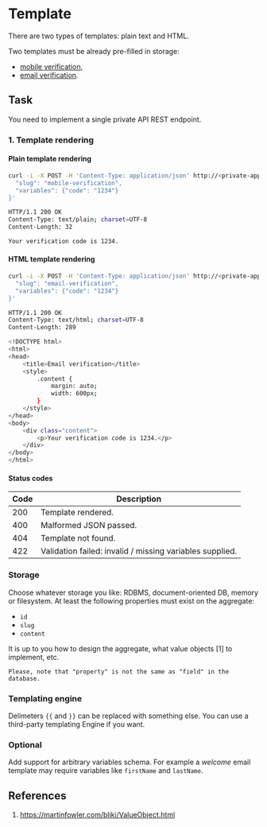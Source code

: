 # Template

There are two types of templates: plain text and HTML.

Two templates must be already pre-filled in storage:

- [mobile verification](../templates/sms-verification.txt),
- [email verification](../templates/email-verification.html).

## Task

You need to implement a single private API REST endpoint.

### 1. Template rendering

#### Plain template rendering

```bash
curl -i -X POST -H 'Content-Type: application/json' http://<private-app>:<port>/templates/render -d '{
  "slug": "mobile-verification",
  "variables": {"code": "1234"}
}'

HTTP/1.1 200 OK
Content-Type: text/plain; charset=UTF-8
Content-Length: 32

Your verification code is 1234.
```

#### HTML template rendering

```bash
curl -i -X POST -H 'Content-Type: application/json' http://<private-app>:<port>/templates/render -d '{
  "slug": "email-verification",
  "variables": {"code": "1234"}
}'

HTTP/1.1 200 OK
Content-Type: text/html; charset=UTF-8
Content-Length: 289

<!DOCTYPE html>
<html>
<head>
    <title>Email verification</title>
    <style>
        .content {
            margin: auto;
            width: 600px;
        }
    </style>
</head>
<body>
    <div class="content">
        <p>Your verification code is 1234.</p>
    </div>
</body>
</html>
```

#### Status codes

| Code | Description                                              |
| -----| -------------------------------------------------------- |
| 200  | Template rendered.                                       |
| 400  | Malformed JSON passed.                                   |
| 404  | Template not found.                                      |
| 422  | Validation failed: invalid / missing variables supplied. |

### Storage

Choose whatever storage you like: RDBMS, document-oriented DB, memory or filesystem. At least the following properties must exist on the aggregate:

- `id`
- `slug`
- `content`

It is up to you how to design the aggregate, what value objects [1] to implement, etc.

    Please, note that "property" is not the same as "field" in the database.

### Templating engine

Delimeters `{{` and `}}` can be replaced with something else. You can use a third-party templating Engine if you want.

### Optional

Add support for arbitrary variables schema. For example a _welcome_ email template may require variables like `firstName` and `lastName`.

## References

 1. https://martinfowler.com/bliki/ValueObject.html
